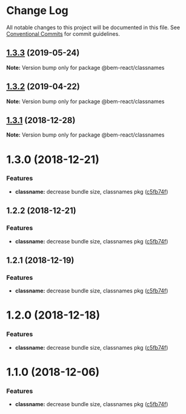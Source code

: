 # Change Log

All notable changes to this project will be documented in this file.
See [Conventional Commits](https://conventionalcommits.org) for commit guidelines.

## [1.3.3](https://github.com/bem/bem-react/tree/master/packages/classnames/compare/@bem-react/classnames@1.3.2...@bem-react/classnames@1.3.3) (2019-05-24)

**Note:** Version bump only for package @bem-react/classnames





## [1.3.2](https://github.com/bem/bem-react/tree/master/packages/classnames/compare/@bem-react/classnames@1.3.1...@bem-react/classnames@1.3.2) (2019-04-22)

**Note:** Version bump only for package @bem-react/classnames





## [1.3.1](https://github.com/bem/bem-react/tree/master/packages/classnames/compare/@bem-react/classnames@1.3.0...@bem-react/classnames@1.3.1) (2018-12-28)

**Note:** Version bump only for package @bem-react/classnames





# 1.3.0 (2018-12-21)


### Features

* **classname:** decrease bundle size, classnames pkg ([c5fb74f](https://github.com/bem/bem-react/commit/c5fb74f))





## 1.2.2 (2018-12-21)


### Features

* **classname:** decrease bundle size, classnames pkg ([c5fb74f](https://github.com/bem/bem-react/commit/c5fb74f))





## 1.2.1 (2018-12-19)


### Features

* **classname:** decrease bundle size, classnames pkg ([c5fb74f](https://github.com/bem/bem-react/commit/c5fb74f))





# 1.2.0 (2018-12-18)


### Features

* **classname:** decrease bundle size, classnames pkg ([c5fb74f](https://github.com/bem/bem-react/commit/c5fb74f))





# 1.1.0 (2018-12-06)


### Features

* **classname:** decrease bundle size, classnames pkg ([c5fb74f](https://github.com/bem/bem-react/commit/c5fb74f))
